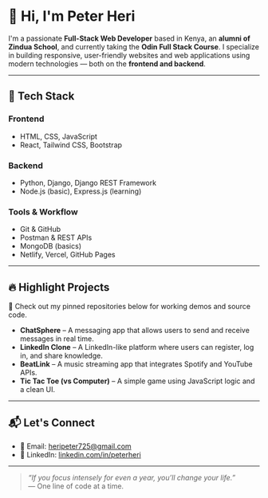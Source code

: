 # 👋 Hi, I'm Peter Heri

I'm a passionate **Full-Stack Web Developer** based in Kenya, an **alumni of Zindua School**, and currently taking the **Odin Full Stack Course**. I specialize in building responsive, user-friendly websites and web applications using modern technologies — both on the **frontend and backend**.

---

## 🧰 Tech Stack

### Frontend
- HTML, CSS, JavaScript
- React, Tailwind CSS, Bootstrap

### Backend
- Python, Django, Django REST Framework
- Node.js (basic), Express.js (learning)

### Tools & Workflow
- Git & GitHub
- Postman & REST APIs
- MongoDB (basics)
- Netlify, Vercel, GitHub Pages

---

## 🔥 Highlight Projects

📌 Check out my pinned repositories below for working demos and source code.

- **ChatSphere** – A messaging app that allows users to send and receive messages in real time.
- **LinkedIn Clone** – A LinkedIn-like platform where users can register, log in, and share knowledge.
- **BeatLink** – A music streaming app that integrates Spotify and YouTube APIs.
- **Tic Tac Toe (vs Computer)** – A simple game using JavaScript logic and a clean UI.


---

## 📬 Let's Connect

- 💼 Email: heripeter725@gmail.com  
- 🔗 LinkedIn: [linkedin.com/in/peterheri](https://www.linkedin.com/in/peter-heri-b94aa731a/)

---

> _“If you focus intensely for even a year, you’ll change your life.”_  
> — One line of code at a time.

